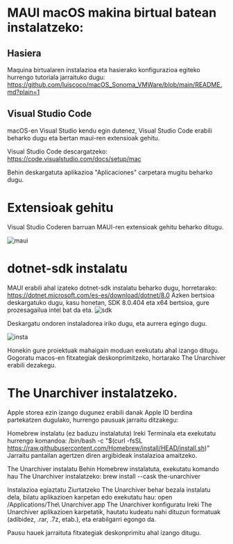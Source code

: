 # MAUI macOS makina birtual batean instalatzeko:

## Hasiera
Maquina birtualaren instalazioa eta hasierako konfigurazioa egiteko hurrengo tutoriala jarraituko dugu:
https://github.com/luiscoco/macOS_Sonoma_VMWare/blob/main/README.md?plain=1

## Visual Studio Code
macOS-en Visual Studio kendu egin dutenez, Visual Studio Code erabili beharko dugu eta bertan maui-ren extensioak gehitu.

Visual Studio Code descargatzeko: 
https://code.visualstudio.com/docs/setup/mac

Behin deskargatuta aplikazioa "Aplicaciones" carpetara mugitu beharko dugu.

# Extensioak gehitu
Visual Studio Coderen barruan MAUI-ren extensioak gehitu beharko ditugu.

![maui](https://github.com/user-attachments/assets/1a2ffbdb-3c9b-4e41-94a5-01d8305f314d)

# dotnet-sdk instalatu
MAUI erabili ahal izateko dotnet-sdk instalatu beharko dugu, horretarako: 
https://dotnet.microsoft.com/es-es/download/dotnet/8.0
Azken bertsioa deskargatuko dugu, kasu honetan, SDK 8.0.404 eta x64 bertsioa, gure prozesagailua intel bat da eta.
![sdk](https://github.com/user-attachments/assets/e4f57b12-1188-460b-8e5a-5c28e07418e4)

Deskargatu ondoren instaladorea iriko dugu, eta aurrera egingo dugu.

![insta](https://github.com/user-attachments/assets/76f7eb80-e3f7-430b-83e3-80a6cada314c)

Honekin gure proiektuak mahaigain moduan exekutatu ahal izango ditugu.
Gogoratu macos-en fitxategiak deskonprimitzeko, hortarako The Unarchiver erabili dezakegu.

# The Unarchiver instalatzeko.
Apple storea ezin izango dugunez erabili danak Apple ID berdina partekatzen dugulako, hurrengo pausuak jarraitu ditzakegu: 

Homebrew instalatu (ez baduzu instalatuta) Ireki Terminala eta exekutatu hurrengo komandoa:
  /bin/bash -c "$(curl -fsSL https://raw.githubusercontent.com/Homebrew/install/HEAD/install.sh)"
Jarraitu pantailan agertzen diren argibideak instalazioa amaitzeko.

The Unarchiver instalatu Behin Homebrew instalatuta, exekutatu komando hau The Unarchiver instalatzeko:
  brew install --cask the-unarchiver

Instalazioa egiaztatu Ziurtatzeko The Unarchiver behar bezala instalatu dela, bilatu aplikazioen karpetan edo exekutatu hau:
  open /Applications/The\ Unarchiver.app
The Unarchiver konfiguratu Ireki The Unarchiver aplikazioen karpetatik, hautatu kudeatu nahi dituzun formatuak (adibidez, .rar, .7z, etab.), eta erabilgarri egongo da.

Pausu hauek jarraituta fitxategiak deskonprimitu ahal izango ditugu.



